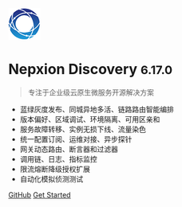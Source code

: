 ![logo](_media/Logo64.png)

# Nepxion Discovery <small>6.17.0</small>

> 专注于企业级云原生微服务开源解决方案
- 蓝绿灰度发布、同城异地多活、链路路由智能编排
- 版本偏好、区域调试、环境隔离、可用区亲和
- 服务故障转移、实例无损下线、流量染色
- 统一配置订阅、运维对接、异步探针
- 网关动态路由、断言器和过滤器
- 调用链、日志、指标监控
- 限流熔断降级授权扩展
- 自动化模拟侦测测试

[GitHub](https://github.com/Nepxion/Discovery/)
[Get Started](#Discovery【探索】云原生微服务解决方案)